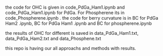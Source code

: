 the code for OHC is given in code_PdGa_Ham1.ipynb and code_PdGa_Ham1.ipynb for PdGa. For Phospherene its in code_Phospherene.ipynb . 
the code for berry curvature is in BC for PdGa Ham2 .ipynb, BC for PdGa Ham1 .ipynb and BC for phospherene.ipynb 

the results of OHC for different is saved in 
data_PdGa_Ham1.txt, data_PdGa_Ham2.txt and data_Phosphene.txt

this repo is having our all approachs and methods with results.

